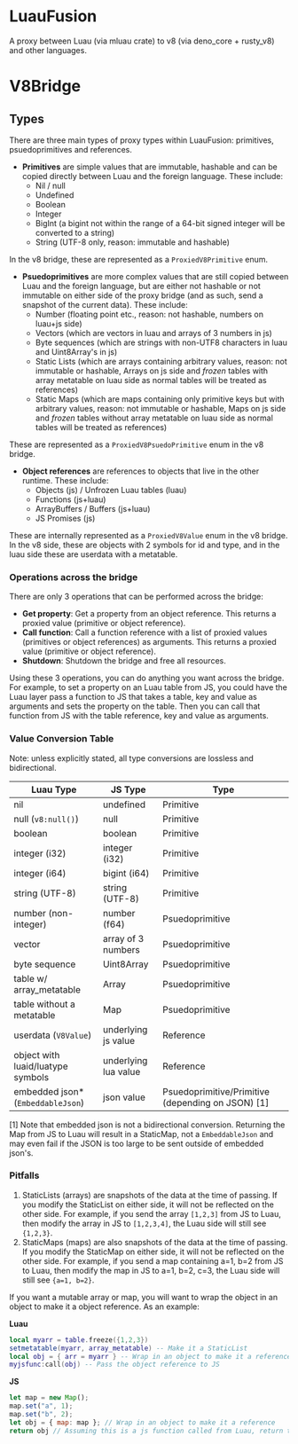 # LuauFusion

A proxy between Luau (via mluau crate) to v8 (via deno_core + rusty_v8) and other languages.

# V8Bridge

## Types

There are three main types of proxy types within LuauFusion: primitives, psuedoprimitives and references.

- **Primitives** are simple values that are immutable, hashable and can be copied directly between Luau and the foreign language. These include:
  - Nil / null 
  - Undefined
  - Boolean
  - Integer 
  - BigInt (a bigint not within the range of a 64-bit signed integer will be converted to a string)
  - String (UTF-8 only, reason: immutable and hashable)

In the v8 bridge, these are represented as a ``ProxiedV8Primitive`` enum.

- **Psuedoprimitives** are more complex values that are still copied between Luau and the foreign language, but are either not hashable or not immutable on either side of the proxy bridge (and as such, send a snapshot of the current data). These include:
  - Number (floating point etc., reason: not hashable, numbers on luau+js side)
  - Vectors (which are vectors in luau and arrays of 3 numbers in js)
  - Byte sequences (which are strings with non-UTF8 characters in luau and Uint8Array's in js)
  - Static Lists (which are arrays containing arbitrary values, reason: not immutable or hashable, Arrays on js side and *frozen* tables with array metatable on luau side as normal tables will be treated as references)
  - Static Maps (which are maps containing only primitive keys but with arbitrary values, reason: not immutable or hashable, Maps on js side and *frozen* tables without array metatable on luau side as normal tables will be treated as references)

These are represented as a ``ProxiedV8PsuedoPrimitive`` enum in the v8 bridge.

- **Object references** are references to objects that live in the other runtime. These include:
  - Objects (js) / Unfrozen Luau tables (luau)
  - Functions (js+luau)
  - ArrayBuffers / Buffers (js+luau)
  - JS Promises (js)

These are internally represented as a ``ProxiedV8Value`` enum in the v8 bridge. In the v8 side, these are objects with 2 symbols for id and type, and in the luau side these are userdata with a metatable.

### Operations across the bridge

There are only 3 operations that can be performed across the bridge:

- **Get property**: Get a property from an object reference. This returns a proxied value (primitive or object reference).
- **Call function**: Call a function reference with a list of proxied values (primitives or object references) as arguments. This returns a proxied value (primitive or object reference).
- **Shutdown**: Shutdown the bridge and free all resources.

Using these 3 operations, you can do anything you want across the bridge. For example, to set a property on an Luau table from JS, you could have the Luau layer pass a function to JS that takes a table, key and value as arguments and sets the property on the table. Then you can call that function from JS with the table reference, key and value as arguments.

### Value Conversion Table

Note: unless explicitly stated, all type conversions are lossless and bidirectional.

| Luau Type                            | JS Type                | Type      |
|--------------------------------------|------------------------|-----------|
| nil                                  | undefined              | Primitive |
| null (``v8:null()``)                 | null                   | Primitive |
| boolean                              | boolean                | Primitive |
| integer (i32)                        | integer (i32)          | Primitive |
| integer (i64)                        | bigint (i64)           | Primitive |
| string (UTF-8)                       | string (UTF-8)         | Primitive |
| number (non-integer)                 | number (f64)           | Psuedoprimitive |
| vector                               | array of 3 numbers     | Psuedoprimitive |
| byte sequence                        | Uint8Array             | Psuedoprimitive |
| table w/ array_metatable             | Array                  | Psuedoprimitive |
| table without a metatable            | Map                    | Psuedoprimitive |
| userdata (``V8Value``)               | underlying js value    | Reference  |
| object with luaid/luatype symbols    | underlying lua value   | Reference  |
| embedded json* (``EmbeddableJson``)  | json value             | Psuedoprimitive/Primitive (depending on JSON) [1] |

[1] Note that embedded json is not a bidirectional conversion. Returning the Map from JS to Luau will result in a StaticMap, not a ``EmbeddableJson`` and may even fail if the JSON is too large to be sent outside of embedded json's.

### Pitfalls

1. StaticLists (arrays) are snapshots of the data at the time of passing. If you modify the StaticList on either side, it will not be reflected on the other side. For example, if you send the array `[1,2,3]` from JS to Luau, then modify the array in JS to `[1,2,3,4]`, the Luau side will still see `{1,2,3}`.
2. StaticMaps (maps) are also snapshots of the data at the time of passing. If you modify the StaticMap on either side, it will not be reflected on the other side. For example, if you send a map containing a=1, b=2 from JS to Luau, then modify the map in JS to a=1, b=2, c=3, the Luau side will still see `{a=1, b=2}`.

If you want a mutable array or map, you will want to wrap the object in an object to make it a object reference. As an example:

**Luau**

```lua
local myarr = table.freeze({1,2,3}) 
setmetatable(myarr, array_metatable) -- Make it a StaticList
local obj = { arr = myarr } -- Wrap in an object to make it a reference
myjsfunc:call(obj) -- Pass the object reference to JS
```

**JS**

```js
let map = new Map();
map.set("a", 1);
map.set("b", 2);
let obj = { map: map }; // Wrap in an object to make it a reference
return obj // Assuming this is a js function called from Luau, return the object reference to Luau
```